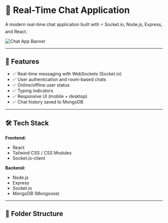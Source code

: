 # 💬 Real-Time Chat Application

A modern real-time chat application built with ⚡ Socket.io, Node.js, Express, and React.

![Chat App Banner](https://your-banner-url.com) <!-- Add your banner or screenshot here -->

---

## 🚀 Features

- ✅ Real-time messaging with WebSockets (Socket.io)
- ✅ User authentication and room-based chats
- ✅ Online/offline user status
- ✅ Typing indicators
- ✅ Responsive UI (mobile + desktop)
- ✅ Chat history saved to MongoDB

---

## 🛠️ Tech Stack

**Frontend:**
- React
- Tailwind CSS / CSS Modules
- Socket.io-client

**Backend:**
- Node.js
- Express
- Socket.io
- MongoDB (Mongoose)

---

## 📁 Folder Structure

